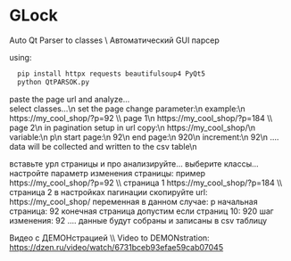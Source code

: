 # GLock
Auto Qt Parser to classes \ Автоматический GUI парсер

using:
 ```bash
   pip install httpx requests beautifulsoup4 PyQt5
   python QtPARSOK.py
 ```
paste the page url and analyze...<br>
select classes...\n
set the page change parameter:\n
example:\n
https://my_cool_shop/?p=92   \\\ page 1\n
https://my_cool_shop/?p=184   \\\ page 2\n
in pagination setup in url copy:\n
https://my_cool_shop/\n
variable:\n
p\n
start page:\n
92\n
end page:\n
920\n
increment:\n
92\n
....
data will be collected and written to the csv table\n


вставьте урл страницы и про анализируйте...
выберите классы...
настройте параметр изменения страницы:
пример
https://my_cool_shop/?p=92   \\\ страница 1
https://my_cool_shop/?p=184   \\\ страница 2
в настройках пагинации скопируйте url:
https://my_cool_shop/
переменная в данном случае:
p
начальная страница:
92
конечная страница допустим если страниц 10:
920
шаг изменения:
92
....
данные будут собраны и записаны в csv таблицу

Видео с ДЕМОНстрацией \\\ Video to DEMONstration:
https://dzen.ru/video/watch/6731bceb93efae59cab07045
